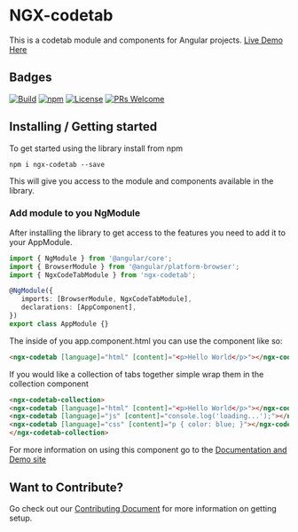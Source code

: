 # NGX-codetab

This is a codetab module and components for Angular projects. [Live Demo Here](https://jr33d.github.io/ngx-codetab/)

<!-- ![Logo of the project](./images/green/Icon_256.png) -->

## Badges

[![Build](https://img.shields.io/travis/JR33D/ngx-codetab.svg)](https://travis-ci.org/JR33D/ngx-codetab)
[![npm](https://img.shields.io/npm/v/ngx-codetab.svg)](https://www.npmjs.com/package/ngx-codetab)
[![License](https://img.shields.io/badge/License-Unlicense-blue.svg)](https://github.com/your/your-project/blob/master/LICENSE)
[![PRs Welcome](https://img.shields.io/badge/PRs-welcome-brightgreen.svg)](http://makeapullrequest.com)

## Installing / Getting started

To get started using the library install from npm

```shell
npm i ngx-codetab --save
```

This will give you access to the module and components available in the library.

### Add module to you NgModule

After installing the library to get access to the features you need to add it to your AppModule.

```ts
import { NgModule } from '@angular/core';
import { BrowserModule } from '@angular/platform-browser';
import { NgxCodeTabModule } from 'ngx-codetab';

@NgModule({
   imports: [BrowserModule, NgxCodeTabModule],
   declarations: [AppComponent],
})
export class AppModule {}
```

The inside of you app.component.html you can use the component like so:

```html
<ngx-codetab [language]="html" [content]="<p>Hello World</p>"></ngx-codetab>
```

If you would like a collection of tabs together simple wrap them in the collection component

```html
<ngx-codetab-collection>
<ngx-codetab [language]="html" [content]="<p>Hello World</p>"></ngx-codetab>
<ngx-codetab [language]="js" [content]="console.log('loading...');"></ngx-codetab>
<ngx-codetab [language]="css" [content]="p { color: blue; }"></ngx-codetab>
</ngx-codetab-collection>
```

For more information on using this component go to the [Documentation and Demo site](https://jr33d.github.io/ngx-codetab/)

## Want to Contribute?

Go check out our [Contributing Document](/Contribute.md) for more information on getting setup.
